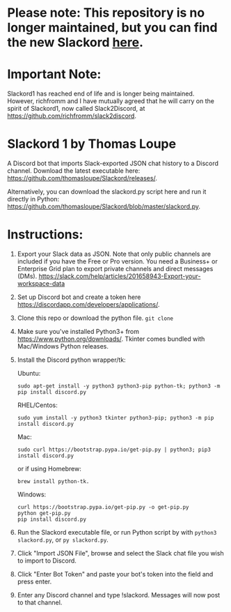 # Please note: This repository is no longer maintained, but you can find the new Slackord [here](https://github.com/thomasloupe/Slackord).

# Important Note:
Slackord1 has reached end of life and is longer being maintained.</br>
However, richfromm and I have mutually agreed that he will carry on the spirit of Slackord1, now called Slack2Discord, at https://github.com/richfromm/slack2discord.

# Slackord 1 by Thomas Loupe

A Discord bot that imports Slack-exported JSON chat history to a Discord channel.
Download the latest executable here: https://github.com/thomasloupe/Slackord/releases/.

Alternatively, you can download the slackord.py script here and run it directly in Python: https://github.com/thomasloupe/Slackord/blob/master/slackord.py.

# Instructions:

1. Export your Slack data as JSON.  Note that only public channels are
   included if you have the Free or Pro version. You need a Business+
   or Enterprise Grid plan to export private channels and direct
   messages (DMs).
   https://slack.com/help/articles/201658943-Export-your-workspace-data
1. Set up Discord bot and create a token here https://discordapp.com/developers/applications/.
1. Clone this repo or download the python file. `git clone `
1. Make sure you've installed Python3+ from https://www.python.org/downloads/. Tkinter comes bundled with Mac/Windows Python releases.
1. Install the Discord python wrapper/tk:

    Ubuntu:
    ```
    sudo apt-get install -y python3 python3-pip python-tk; python3 -m pip install discord.py
    ```

    RHEL/Centos:
    ```
    sudo yum install -y python3 tkinter python3-pip; python3 -m pip install discord.py
    ```

    Mac:
    ```
    sudo curl https://bootstrap.pypa.io/get-pip.py | python3; pip3 install discord.py
    ```
    or if using Homebrew:
    ```
    brew install python-tk.
    ```

    Windows:
    ```
    curl https://bootstrap.pypa.io/get-pip.py -o get-pip.py
    python get-pip.py
    pip install discord.py
    ```

1. Run the Slackord executable file, or run Python script by with `python3 slackord.py`, or `py slackord.py`.
1. Click "Import JSON File", browse and select the Slack chat file you wish to import to Discord.
1. Click "Enter Bot Token" and paste your bot's token into the field and press enter.
1. Enter any Discord channel and type !slackord. Messages will now post to that channel.
